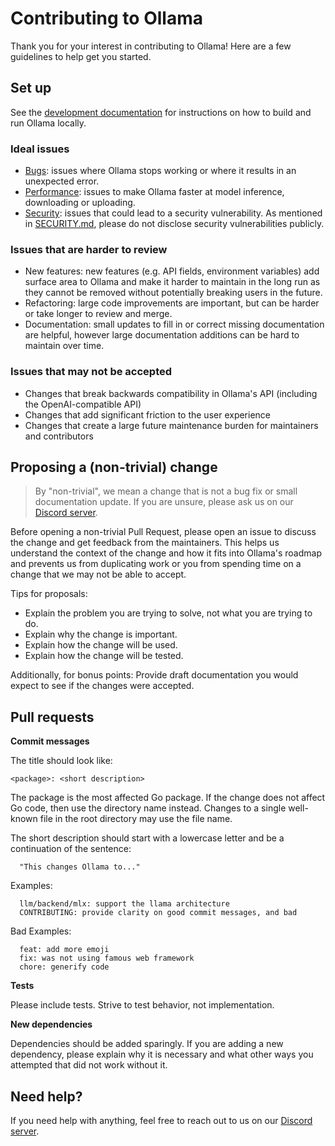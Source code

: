 # Contributing to Ollama

Thank you for your interest in contributing to Ollama! Here are a few guidelines to help get you started.

## Set up

See the [development documentation](./docs/development.md) for instructions on how to build and run Ollama locally.

### Ideal issues

* [Bugs](https://github.com/ollama/ollama/issues?q=is%3Aissue+is%3Aopen+label%3Abug): issues where Ollama stops working or where it results in an unexpected error.
* [Performance](https://github.com/ollama/ollama/issues?q=is%3Aissue+is%3Aopen+label%3Aperformance): issues to make Ollama faster at model inference, downloading or uploading.
* [Security](https://github.com/ollama/ollama/blob/main/SECURITY.md): issues that could lead to a security vulnerability. As mentioned in [SECURITY.md](https://github.com/ollama/ollama/blob/main/SECURITY.md), please do not disclose security vulnerabilities publicly.

### Issues that are harder to review

* New features: new features (e.g. API fields, environment variables) add surface area to Ollama and make it harder to maintain in the long run as they cannot be removed without potentially breaking users in the future.
* Refactoring: large code improvements are important, but can be harder or take longer to review and merge.
* Documentation: small updates to fill in or correct missing documentation are helpful, however large documentation additions can be hard to maintain over time.

### Issues that may not be accepted

* Changes that break backwards compatibility in Ollama's API (including the OpenAI-compatible API)
* Changes that add significant friction to the user experience
* Changes that create a large future maintenance burden for maintainers and contributors

## Proposing a (non-trivial) change

> By "non-trivial", we mean a change that is not a bug fix or small
> documentation update. If you are unsure, please ask us on our [Discord
> server](https://discord.gg/ollama).

Before opening a non-trivial Pull Request, please open an issue to discuss the change and
get feedback from the maintainers. This helps us understand the context of the
change and how it fits into Ollama's roadmap and prevents us from duplicating
work or you from spending time on a change that we may not be able to accept.

Tips for proposals:

* Explain the problem you are trying to solve, not what you are trying to do.
* Explain why the change is important.
* Explain how the change will be used.
* Explain how the change will be tested.

Additionally, for bonus points: Provide draft documentation you would expect to
see if the changes were accepted.

## Pull requests

**Commit messages**

The title should look like:

    <package>: <short description>

The package is the most affected Go package. If the change does not affect Go
code, then use the directory name instead. Changes to a single well-known
file in the root directory may use the file name.

The short description should start with a lowercase letter and be a
continuation of the sentence:

      "This changes Ollama to..."

Examples:

      llm/backend/mlx: support the llama architecture
      CONTRIBUTING: provide clarity on good commit messages, and bad

Bad Examples:

      feat: add more emoji
      fix: was not using famous web framework
      chore: generify code

**Tests**

Please include tests. Strive to test behavior, not implementation.

**New dependencies**

Dependencies should be added sparingly. If you are adding a new dependency,
please explain why it is necessary and what other ways you attempted that
did not work without it.

## Need help?

If you need help with anything, feel free to reach out to us on our [Discord server](https://discord.gg/ollama).
